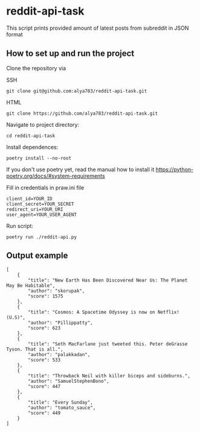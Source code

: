 # reddit-api-task
This script prints provided amount of latest posts from subreddit in JSON format

## How to set up and run the project

Clone the repository via

SSH
```
git clone git@github.com:alya783/reddit-api-task.git
```
HTML
```
git clone https://github.com/alya783/reddit-api-task.git
```
Navigate to project directory:
```
cd reddit-api-task
```
Install dependences:
```
poetry install --no-root
```
If you don't use poetry yet, read the manual how to install it https://python-poetry.org/docs/#system-requirements

Fill in credentials in praw.ini file
```
client_id=YOUR_ID
client_secret=YOUR_SECRET
redirect_uri=YOUR_URI
user_agent=YOUR_USER_AGENT
```
Run script:
```
poetry run ./reddit-api.py
```

## Output example

```
[
    {
        "title": "New Earth Has Been Discovered Near Us: The Planet May Be Habitable",
        "author": "skorupak",
        "score": 1575
    },
    {
        "title": "Cosmos: A Spacetime Odyssey is now on Netflix! (U.S)",
        "author": "Pillippatty",
        "score": 623
    },
    {
        "title": "Seth MacFarlane just tweeted this. Peter deGrasse Tyson. That is all.",
        "author": "palakkadan",
        "score": 533
    },
    {
        "title": "Throwback Neil with killer biceps and sideburns.",
        "author": "SamuelStephenBono",
        "score": 447
    },
    {
        "title": "Every Sunday",
        "author": "tomato_sauce",
        "score": 449
    }
]
```


